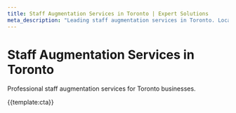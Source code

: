 ```yaml
---
title: Staff Augmentation Services in Toronto | Expert Solutions
meta_description: "Leading staff augmentation services in Toronto. Local expertise, proven results, competitive rates."
---
```


# Staff Augmentation Services in Toronto

Professional staff augmentation services for Toronto businesses.

{{template:cta}}
